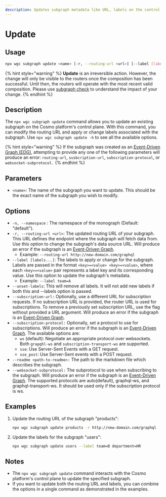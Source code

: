 ```yaml
---
description: Updates subgraph metadata like URL, labels on the control plane.
---
```


# Update

## Usage

```bash
npx wgc subgraph update <name> [-r, --routing-url <url>] [--label [labels...]] [--readme <path-to-readme>]
```

{% hint style="warning" %}
**Update** is an irreversible action. However, the change will only be visible to the routers once the composition has been successful. Until then, the routers will operate with the most recent valid composition. Please use [subgraph check](check.md) to understand the impact of your change.
{% endhint %}

## Description

The `npx wgc subgraph update` command allows you to update an existing subgraph on the Cosmo platform's control plane. With this command, you can modify the routing URL and apply or change labels associated with the subgraph. Use `npx wgc subgraph update -h` to see all the available options.

{% hint style="warning" %}
If the subgraph was created as an [Event-Driven Graph (EDG)](../../federation/event-driven-federated-subscriptions/), attempting to provide any one of the following parameters will produce an error: `routing-url`, `susbcription-url`, `subscription-protocol`, or `websocket-subprotocol.`
{% endhint %}

## Parameters

* `<name>`: The name of the subgraph you want to update. This should be the exact name of the subgraph you wish to modify.

## Options

* `-n, --namespace` : The namespace of the monograph (Default: "default").
* `-r, --routing-url <url>`: The updated routing URL of your subgraph. This URL defines the endpoint where the subgraph will fetch data from. Use this option to change the subgraph's data source URL. Will produce an error if the subgraph is an [Event-Driven Graph](../../federation/event-driven-federated-subscriptions/).
  * Example: `--routing-url http://new-domain.com/graphql`
* `--label [labels...]`: The labels to apply or change for the subgraph. Labels are passed in the format `<key>=<value> <key>=<value>`, where each `<key>=<value>` pair represents a label key and its corresponding value. Use this option to update the subgraph's metadata.
  * Example: `--label team=A`
* `--unset-labels`: This will remove all labels. It will not add new labels if both this and --labels option is passed.
* `--subscription-url:` Optionally, use a different URL for subscription requests. If no subscription URL is provided, the router URL is used for subscriptions. To remove a previously set subscription URL, use the flag without provided a URL argument. Will produce an error if the subgraph is an [Event-Driven Graph](../../federation/event-driven-federated-subscriptions/).
* `--subscription-protocol:` Optionally, set a protocol to use for subscriptions. Will produce an error if the subgraph is an [Event-Driven Graph](../../federation/event-driven-federated-subscriptions/). The available options are:
  * `ws` (default): Negotiate an appropriate protocol over websockets. Both `grapqhl-ws` and `subscription-transport-ws` are supported.
  * `sse`: Use Server-Sent Events with a GET request.
  * `sse_post`: Use Server-Sent events with a POST request.
* `--readme <path-to-readme>:` The path to the markdown file which describes the subgraph.
* `--websocket-subprotocol:` The subprotocol to use when subscribing to the subgraph. Will produce an error if the subgraph is an [Event-Driven Graph](../../federation/event-driven-federated-subscriptions/). The supported protocols are auto(default), graphql-ws, and graphql-transport-ws. It should be used only if the subscription protocol is ws.

## Examples

1.  Update the routing URL of the subgraph "products":

    ```bash
    npx wgc subgraph update products -r http://new-domain.com/graphql
    ```
2.  Update the labels for the subgraph "users":

    ```bash
    npx wgc subgraph update users --label team=B department=HR
    ```

## Notes

* The `npx wgc subgraph update` command interacts with the Cosmo platform's control plane to update the specified subgraph.
* If you want to update both the routing URL and labels, you can combine the options in a single command as demonstrated in the examples.
